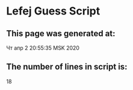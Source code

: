 # Lefej Guess Script 


 ## This page was generated at:
Чт апр  2 20:55:35 MSK 2020

 ## The number of lines in script is:
18
